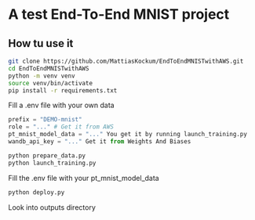 # A test End-To-End MNIST project

## How tu use it

``` bash
git clone https://github.com/MattiasKockum/EndToEndMNISTwithAWS.git
cd EndToEndMNISTwithAWS
python -m venv venv
source venv/bin/activate
pip install -r requirements.txt
```

Fill a .env file with your own data
``` python
prefix = "DEMO-mnist"
role = "..." # Get it from AWS
pt_mnist_model_data = "..." You get it by running launch_training.py
wandb_api_key = "..." Get it from Weights And Biases
```

``` bash
python prepare_data.py
python launch_training.py
```

Fill the .env file with your pt_mnist_model_data

``` bash
python deploy.py
```

Look into outputs directory
